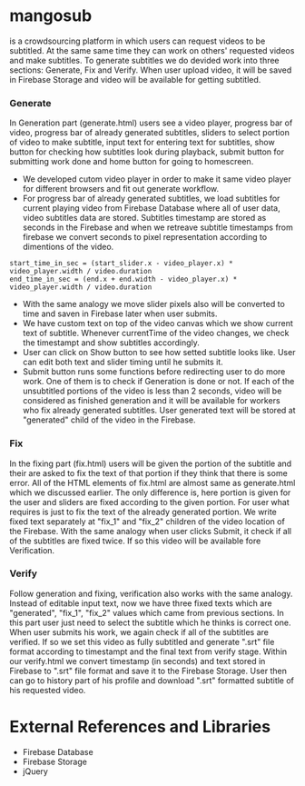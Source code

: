 # mangosub
is a crowdsourcing platform in which users can request videos to be subtitled. At the same same time they can work on others' requested videos and make subtitles. 
To generate subtitles we do devided work into three sections: Generate, Fix and Verify. When user upload video, it will be saved in Firebase Storage and video will be available for getting subtitled.
### Generate
In Generation part (generate.html) users see a video player, progress bar of video, progress bar of already generated subtitles, sliders to select portion of video to make subtitle, input text for entering text for subtitles, show button for checking how subtitles look during playback, submit button for submitting work done and home button for going to homescreen. 
* We developed cutom video player in order to make it same video player for different browsers and fit out generate workflow. 
* For progress bar of already generated subtitles, we load subtitles for current playing video from Firebase Database where all of user data, video subtitles data are stored. Subtitles timestamp are stored as seconds in the Firebase and when we retreave subtitle timestamps from firebase we convert seconds to pixel representation according to dimentions of the video. 
```solidity
start_time_in_sec = (start_slider.x - video_player.x) * video_player.width / video.duration
end_time_in_sec = (end.x + end.width - video_player.x) * video_player.width / video.duration
```
* With the same analogy we move slider pixels also will be converted to time and saven in Firebase later when user submits.
* We have custom text on top of the video canvas which we show current text of subtitle. Whenever currentTime of the video changes, we check the timestampt and show subtitles accordingly.
* User can click on Show button to see how setted subtitle looks like. User can edit both text and slider timing until he submits it.
* Submit button runs some functions before redirecting user to do more work. One of them is to check if Generation is done or not. If each of the unsubtitled portions of the video is less than 2 seconds, video will be considered as finished generation and it will be available for workers who fix already generated subtitles. User generated text will be stored at "generated" child of the video in the Firebase.
### Fix
In the fixing part (fix.html) users will be given the portion of the subtitle and their are asked to fix the text of that portion if they think that there is some error. All of the HTML elements of fix.html are almost same as generate.html which we discussed earlier. The only difference is, here portion is given for the user and sliders are fixed according to the given portion. For user what requires is just to fix the text of the already generated portion. We write fixed text separately at "fix_1" and "fix_2" children of the video location of the Firebase. With the same analogy when user clicks Submit, it check if all of the subtitles are fixed twice. If so this video will be available fore Verification.
### Verify
Follow generation and fixing, verification also works with the same analogy. Instead of editable input text, now we have three fixed texts which are "generated", "fix_1", "fix_2" values which came from previous sections. In this part user just need to select the subtitle which he thinks is correct one. When user submits his work, we again check if all of the subtitles are verified. If so we set this video as fully subtitled and generate ".srt" file format according to timestampt and the final text from verify stage. Within our verify.html we convert timestamp (in seconds) and text stored in Firebase to ".srt" file format and save it to the Firebase Storage. 
User then can go to history part of his profile and download ".srt" formatted subtitle of his requested video.

# External References and Libraries
* Firebase Database
* Firebase Storage
* jQuery
